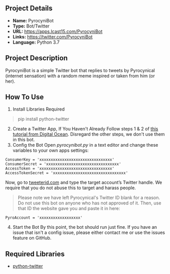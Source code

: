 ## Project Details

* **Name:**			PyrocyniBot
* **Type:**			Bot/Twitter
* **URL:**			https://apps.lcast15.com/PyrocyniBot
* **Links:**		https://twitter.com/PyrocyniBot
* **Language:**		Python 3.7

## Project Description

PyrocyniBot is a simple Twitter bot that replies to tweets by Pyrocynical (internet sensation) with a random meme inspired or taken from him (or her).

## How To Use

1. Install Libraries Required
 > pip install python-twitter
2. Create a Twitter App, If You Haven't Already
 Follow steps 1 & 2 of [this tutorial from Digital Ocean](https://www.digitalocean.com/community/tutorials/how-to-create-a-twitter-app). Disregard the other steps, we don't use them in this bot.
3. Config the Bot
 Open *pyrocynibot.py* in a text editor and change these variables to your own apps settings:
```
ConsumerKey = 'xxxxxxxxxxxxxxxxxxxxxxxxxxxxxxxx'
ConsumerSecret = 'xxxxxxxxxxxxxxxxxxxxxxxxxxxxxxxx'
AccessToken = 'xxxxxxxxxxxxxxxxxxxxxxxxxxxxxxxx'
AccessTokenSecret = 'xxxxxxxxxxxxxxxxxxxxxxxxxxxxxxxx'
```
 Now, go to [tweeterid.com](https://tweeterid.com/) and type the target account’s Twitter handle. We require that you do not abuse this to target and harass people.
 > Please note we have left Pyrocynical's Twitter ID blank for a reason. Do not use this bot on anyone who has not approved of it.
 Then, use that ID the website gave you and paste it in here:
```
PyroAccount = 'xxxxxxxxxxxxxxxxxx'
```
4. Start the Bot
 By this point, the bot should run just fine. If you have an issue that isn't a config issue, please either contact me or use the issues feature on GitHub.

## Required Libraries

* [python-twitter](https://github.com/bear/python-twitter)